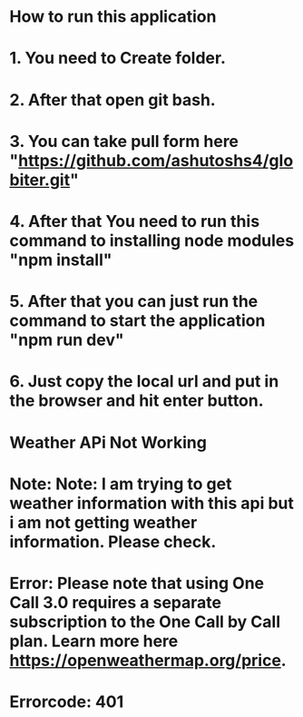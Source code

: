# How to run this application
# 1. You need to Create folder.
# 2. After that open git bash.
# 3. You can take pull form here "https://github.com/ashutoshs4/globiter.git"
# 4. After that You need to run this command to installing node modules "npm install"
# 5. After that you can just run the command to start the application "npm run dev"
# 6. Just copy the local url and put in the browser and hit enter button.

#

# Weather APi Not Working
# Note: Note: I am trying to get weather information with this api but i am not getting weather information. Please check.
# Error: Please note that using One Call 3.0 requires a separate subscription to the One Call by Call plan. Learn more here https://openweathermap.org/price.
# Errorcode: 401
